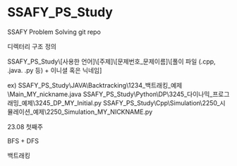 # SSAFY_PS_Study
SSAFY Problem Solving git repo

디렉터리 구조 정의

SSAFY_PS_Study\\[사용한 언어]\\[주제]\\[문제번호_문제이름]\\[풀이 파일 (.cpp, .java. .py 등) + 이니셜 혹은 닉네임]

ex) SSAFY_PS_Study\\JAVA\\Backtracking\\1234_백트래킹_예제\\Main_MY_nickname.java
SSAFY_PS_Study\\Python\\DP\\3245_다이나믹_프로그래밍_예제\\3245_DP_MY_Initial.py
SSAFY_PS_Study\\Cpp\\Simulation\\2250_시뮬레이션_예제\\2250_Simulation_MY_NICKNAME.py

23.08 첫째주

BFS + DFS

백트래킹